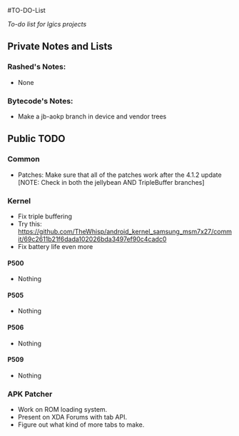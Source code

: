 #TO-DO-List

_To-do list for lgics projects_

## Private Notes and Lists

### Rashed's Notes:

 * None

### Bytecode's Notes:

 * Make a jb-aokp branch in device and vendor trees

## Public TODO

### Common

 * Patches: Make sure that all of the patches work after the 4.1.2 update [NOTE: Check in both the jellybean AND TripleBuffer branches]

 
### Kernel

 * Fix triple buffering
 * Try this: https://github.com/TheWhisp/android_kernel_samsung_msm7x27/commit/69c2611b21f6dada102026bda3497ef90c4cadc0
 * Fix battery life even more

#### P500

 * Nothing

#### P505

 * Nothing

#### P506

 * Nothing

#### P509

 * Nothing

### APK Patcher

 * Work on ROM loading system.
 * Present on XDA Forums with tab API.
 * Figure out what kind of more tabs to make.
